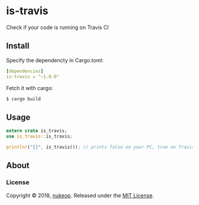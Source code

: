 # is-travis
Check if your code is running on Travis CI

## Install
Specify the dependencty in Cargo.toml:

```yaml
[dependencies]
is-travis = "~1.0.0"
```

Fetch it with cargo:
```bash
$ cargo build
```

## Usage

```rust
extern crate is_travis;
use is_travis::is_travis;

println!("{}", is_travis()); // prints false on your PC, true on Travis CI
```

## About
### License
Copyright © 2018, [nukeop](https://github.com/nukeop).
Released under the [MIT License](LICENSE).
